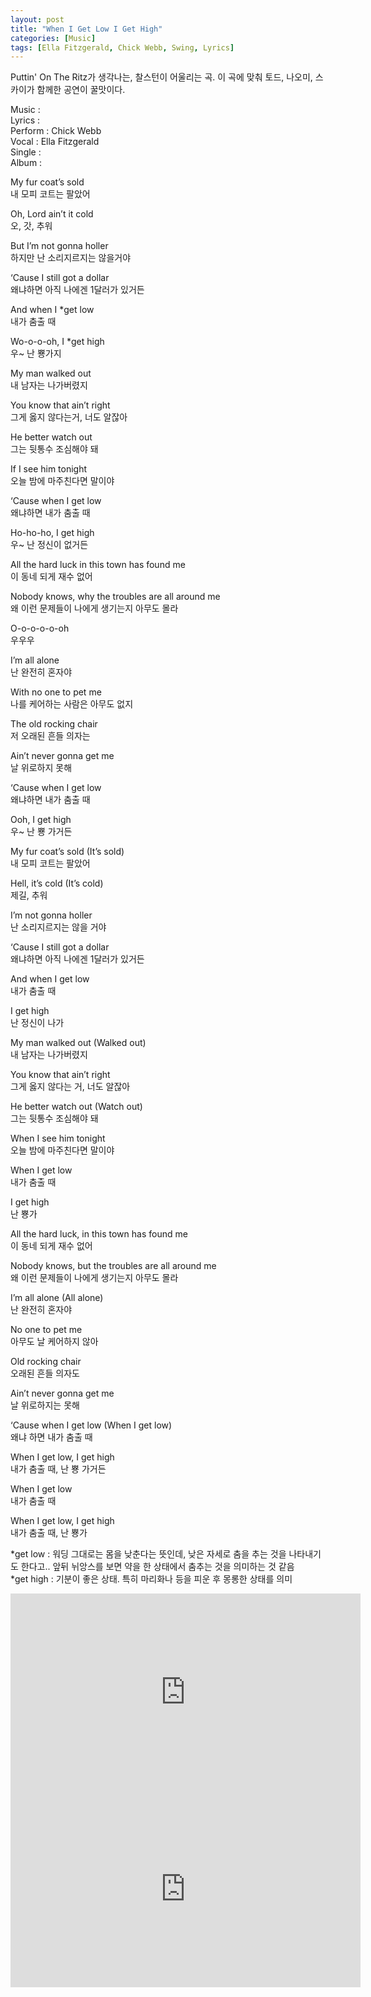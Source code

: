 ```yaml
---
layout: post
title: "When I Get Low I Get High"
categories: [Music]
tags: [Ella Fitzgerald, Chick Webb, Swing, Lyrics]
---
```


Puttin' On The Ritz가 생각나는, 찰스턴이 어울리는 곡. 이 곡에 맞춰 토드, 나오미, 스카이가 함께한 공연이 꿀맛이다.

Music :  
Lyrics :  
Perform : Chick Webb  
Vocal : Ella Fitzgerald  
Single :  
Album :  

My fur coat’s sold  
내 모피 코트는 팔았어  

Oh, Lord ain’t it cold  
오, 갓, 추워  

But I’m not gonna holler  
하지만 난 소리지르지는 않을거야  

‘Cause I still got a dollar  
왜냐하면 아직 나에겐 1달러가 있거든  

And when I &#42;get low  
내가 춤출 때  

Wo-o-o-oh, I &#42;get high  
우~ 난 뿅가지  

My man walked out  
내 남자는 나가버렸지  

You know that ain’t right  
그게 옳지 않다는거, 너도 알잖아  

He better watch out  
그는 뒷통수 조심해야 돼  

If I see him tonight  
오늘 밤에 마주친다면 말이야  

‘Cause when I get low  
왜냐하면 내가 춤출 때  

Ho-ho-ho, I get high  
우~ 난 정신이 없거든  

All the hard luck in this town has found me  
이 동네 되게 재수 없어  

Nobody knows, why the troubles are all around me  
왜 이런 문제들이 나에게 생기는지 아무도 몰라  

O-o-o-o-o-oh  
우우우  

I’m all alone  
난 완전히 혼자야  

With no one to pet me  
나를 케어하는 사람은 아무도 없지  

The old rocking chair  
저 오래된 흔들 의자는  

Ain’t never gonna get me  
날 위로하지 못해  

‘Cause when I get low  
왜냐하면 내가 춤출 때  

Ooh, I get high  
우~ 난 뿅 가거든  

My fur coat’s sold (It’s sold)  
내 모피 코트는 팔았어  

Hell, it’s cold (It’s cold)  
제길, 추워  

I’m not gonna holler  
난 소리지르지는 않을 거야  

‘Cause I still got a dollar  
왜냐하면 아직 나에겐 1달러가 있거든  

And when I get low  
내가 춤출 때  

I get high  
난 정신이 나가  

My man walked out (Walked out)  
내 남자는 나가버렸지  

You know that ain’t right  
그게 옳지 않다는 거, 너도 알잖아  

He better watch out (Watch out)  
그는 뒷통수 조심해야 돼  

When I see him tonight  
오늘 밤에 마주친다면 말이야  

When I get low  
내가 춤출 때  

I get high  
난 뿅가  

All the hard luck, in this town has found me  
이 동네 되게 재수 없어  

Nobody knows, but the troubles are all around me  
왜 이런 문제들이 나에게 생기는지 아무도 몰라  

I’m all alone (All alone)  
난 완전히 혼자야  

No one to pet me  
아무도 날 케어하지 않아  

Old rocking chair  
오래된 흔들 의자도  

Ain’t never gonna get me  
날 위로하지는 못해  

‘Cause when I get low (When I get low)  
왜냐 하면 내가 춤출 때  

When I get low, I get high  
내가 춤출 때, 난 뿅 가거든  

When I get low  
내가 춤출 때

When I get low, I get high  
내가 춤출 때, 난 뿅가  

&#42;get low : 워딩 그대로는 몸을 낮춘다는 뜻인데, 낮은 자세로 춤을 추는 것을 나타내기도 한다고.. 앞뒤 뉘앙스를 보면 약을 한 상태에서 춤추는 것을 의미하는 것 같음  
&#42;get high : 기분이 좋은 상태. 특히 마리화나 등을 피운 후 몽롱한 상태를 의미

<iframe width="560" height="315" src="https://www.youtube.com/embed/ev69AoBWaGw" title="YouTube video player" frameborder="0" allow="accelerometer; autoplay; clipboard-write; encrypted-media; gyroscope; picture-in-picture" allowfullscreen></iframe>

<iframe width="560" height="315" src="https://www.youtube.com/embed/dbEwRaGgniw" title="YouTube video player" frameborder="0" allow="accelerometer; autoplay; clipboard-write; encrypted-media; gyroscope; picture-in-picture" allowfullscreen></iframe>